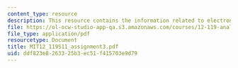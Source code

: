 ```yaml
---
content_type: resource
description: This resource contains the information related to electron microbe.
file: https://ol-ocw-studio-app-qa.s3.amazonaws.com/courses/12-119-analytical-techniques-for-studying-environmental-and-geologic-samples-spring-2011/ddf823e8263325b3ec51f415703e9d79_MIT12_119S11_assignment3.pdf
file_type: application/pdf
resourcetype: Document
title: MIT12_119S11_assignment3.pdf
uid: ddf823e8-2633-25b3-ec51-f415703e9d79
---
```

